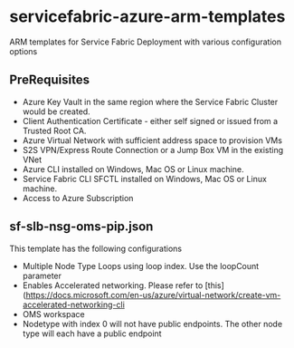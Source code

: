 # servicefabric-azure-arm-templates
ARM templates for Service Fabric Deployment with various configuration options

## PreRequisites

* Azure Key Vault in the same region where the Service Fabric Cluster would be created.
* Client Authentication Certificate - either self signed or issued from a Trusted Root CA.
* Azure Virtual Network with sufficient address space to provision VMs
* S2S VPN/Express Route Connection or a Jump Box VM in the existing VNet
* Azure CLI installed on Windows, Mac OS or Linux machine. 
* Service Fabric CLI SFCTL installed on Windows, Mac OS or Linux machine.
* Access to Azure Subscription

## sf-slb-nsg-oms-pip.json
This template has the following configurations


- Multiple Node Type Loops using loop index. Use the loopCount parameter
- Enables Accelerated networking. Please refer to [this](https://docs.microsoft.com/en-us/azure/virtual-network/create-vm-accelerated-networking-cli
- OMS workspace
- Nodetype with index 0 will not have public endpoints. The other node type will each have a public endpoint

